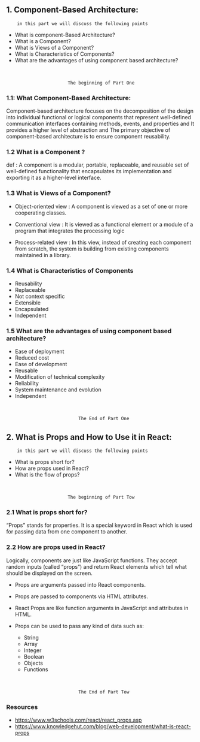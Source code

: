 ## 1. Component-Based Architecture:

        in this part we will discuss the following points

* What is component-Based Architecture?
* What is a Component?
* What is Views of a Component?
* What is Characteristics of Components?
* What are the advantages of using component based architecture?

<br/>

                           The beginning of Part One

### 1.1: What Component-Based Architecture:

Component-based architecture focuses on the decomposition of the design into individual functional or logical components that represent well-defined communication interfaces containing methods, events, and properties and  It provides a higher level of abstraction and The primary objective of component-based architecture is to ensure component reusability.

### 1.2 What is a Component ?

def : A component is a modular, portable, replaceable, and reusable set of well-defined functionality that encapsulates its implementation and exporting it as a higher-level interface.

### 1.3 What is Views of a Component?

* Object-oriented view : A component is viewed as a set of one or more cooperating classes.

* Conventional view : It is viewed as a functional element or a module of a program that integrates the processing logic

* Process-related view : In this view, instead of creating each component from scratch, the system is building from existing components maintained in a library. 

### 1.4 What is Characteristics of Components

* Reusability
* Replaceable
* Not context specific
* Extensible
* Encapsulated
* Independent

### 1.5 What are the advantages of using component based architecture?

*  Ease of deployment
* Reduced cost
* Ease of development 
* Reusable
* Modification of technical complexity
* Reliability
* System maintenance and evolution
* Independent

<br/>

    
                               The End of Part One

## 2. What is Props and How to Use it in React:

        in this part we will discuss the following points

* What is props short for?
* How are props used in React?
* What is the flow of props?

<br/>

                           The beginning of Part Tow

### 2.1 What is props short for?

“Props” stands for properties. It is a special keyword in React which is used for passing data from one component to another.
 

### 2.2 How are props used in React?

Logically, components are just like JavaScript functions. They accept random inputs (called “props”) and return React elements which tell what should be displayed on the screen.   

* Props are arguments passed into React components.
* Props are passed to components via HTML attributes.
* React Props are like function arguments in JavaScript and attributes in HTML.
*  Props can be used to pass any kind of data such as:  

    - String
    - Array
    - Integer
    - Boolean
    - Objects
    - Functions 

<br/>

    
                               The End of Part Tow

### Resources 

* https://www.w3schools.com/react/react_props.asp
* https://www.knowledgehut.com/blog/web-development/what-is-react-props 
